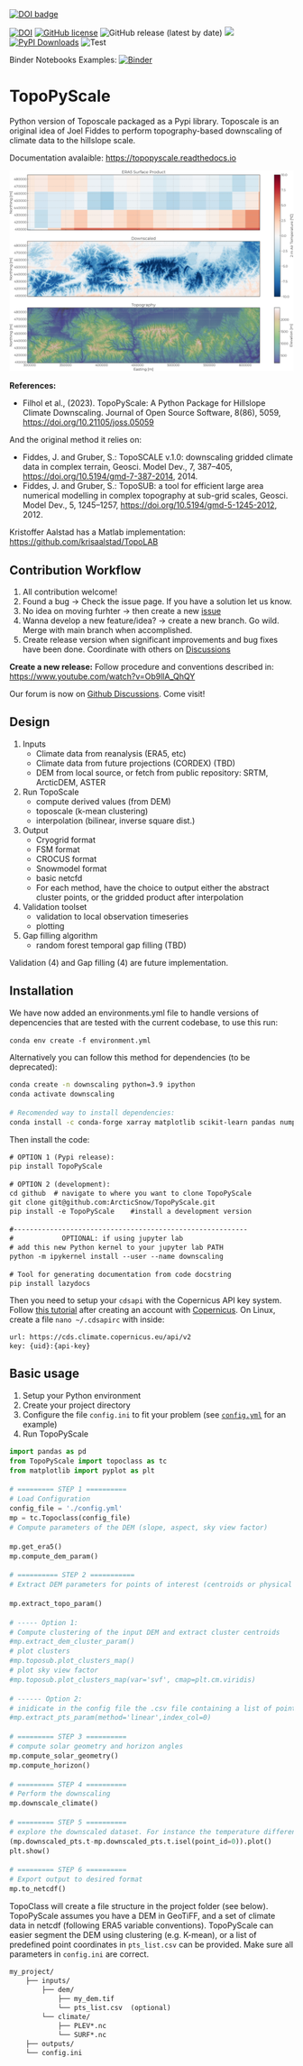 <a style="border-width:0" href="https://doi.org/10.21105/joss.05059">
  <img src="https://joss.theoj.org/papers/10.21105/joss.05059/status.svg" alt="DOI badge" ></a>
  
[![DOI](https://zenodo.org/badge/411249045.svg)](https://zenodo.org/badge/latestdoi/411249045)
[![GitHub license](https://img.shields.io/github/license/ArcticSnow/TopoPyScale)](https://github.com/ArcticSnow/TopoPyScale/blob/main/LICENSE)
![GitHub release (latest by date)](https://img.shields.io/github/v/release/ArcticSnow/TopoPyScale)
[![][docs-dev-img]][docs-dev-url]
[![PyPI Downloads](https://static.pepy.tech/badge/topopyscale)](https://pepy.tech/projects/topopyscale)
![Test](https://github.com/ArcticSnow/TopoPyScale/actions/workflows/test_topopyscale.yml/badge.svg)

Binder Notebooks Examples: [![Binder](https://mybinder.org/badge_logo.svg)](https://mybinder.org/v2/gh/ArcticSnow/TopoPyScale_examples/HEAD)

[docs-dev-img]: https://img.shields.io/badge/docs-latest-blue.svg
[docs-dev-url]: https://topopyscale.readthedocs.io

# TopoPyScale
Python version of Toposcale packaged as a Pypi library. Toposcale is an original idea of Joel Fiddes to perform topography-based downscaling of climate data to the hillslope scale.

Documentation avalaible: https://topopyscale.readthedocs.io

![](https://github.com/ArcticSnow/TopoPyScale/blob/main/JOSS/temperature_comparison_crop_scaled.jpg)

**References:**

- Filhol et al., (2023). TopoPyScale: A Python Package for Hillslope Climate Downscaling. Journal of Open Source Software, 8(86), 5059, https://doi.org/10.21105/joss.05059

And the original method it relies on:
- Fiddes, J. and Gruber, S.: TopoSCALE v.1.0: downscaling gridded climate data in complex terrain, Geosci. Model Dev., 7, 387–405, https://doi.org/10.5194/gmd-7-387-2014, 2014.
- Fiddes, J. and Gruber, S.: TopoSUB: a tool for efficient large area numerical modelling in complex topography at sub-grid scales, Geosci. Model Dev., 5, 1245–1257, https://doi.org/10.5194/gmd-5-1245-2012, 2012. 

Kristoffer Aalstad has a Matlab implementation: https://github.com/krisaalstad/TopoLAB

## Contribution Workflow
1. All contribution welcome!
2. Found a bug -> Check the issue page. If you have a solution let us know. 
2. No idea on moving furhter -> then create a new [issue](https://github.com/ArcticSnow/TopoPyScale/issues) 
3. Wanna develop a new feature/idea? -> create a new branch. Go wild. Merge with main branch when accomplished.
4. Create release version when significant improvements and bug fixes have been done. Coordinate with others on [Discussions](https://github.com/ArcticSnow/TopoPyScale/discussions)

**Create a new release:**
Follow procedure and conventions described in: https://www.youtube.com/watch?v=Ob9llA_QhQY

Our forum is now on [Github Discussions](https://github.com/ArcticSnow/TopoPyScale/discussions). Come visit!


## Design

1. Inputs
    - Climate data from reanalysis (ERA5, etc)
    - Climate data from future projections (CORDEX) (TBD)
    - DEM from local source, or fetch from public repository: SRTM, ArcticDEM, ASTER
2. Run TopoScale
    - compute derived values (from DEM)
    - toposcale (k-mean clustering)
    - interpolation (bilinear, inverse square dist.)
3. Output
    - Cryogrid format
    - FSM format
    - CROCUS format
    - Snowmodel format
    - basic netcfd
    - For each method, have the choice to output either the abstract cluster points, or the gridded product after interpolation
4. Validation toolset
    - validation to local observation timeseries
    - plotting
5. Gap filling algorithm
    - random forest temporal gap filling (TBD)

Validation (4) and Gap filling (4) are future implementation.

## Installation

We have now added an environments.yml file to handle versions of depencencies that are tested with the current codebase, to use this run:

`conda env create -f environment.yml`

Alternatively you can follow this method for dependencies (to be deprecated):

```bash
conda create -n downscaling python=3.9 ipython
conda activate downscaling

# Recomended way to install dependencies:
conda install -c conda-forge xarray matplotlib scikit-learn pandas numpy netcdf4 h5netcdf rasterio pyproj dask rioxarray
```

Then install the code:

```
# OPTION 1 (Pypi release):
pip install TopoPyScale

# OPTION 2 (development):
cd github  # navigate to where you want to clone TopoPyScale
git clone git@github.com:ArcticSnow/TopoPyScale.git
pip install -e TopoPyScale    #install a development version

#----------------------------------------------------------
#            OPTIONAL: if using jupyter lab
# add this new Python kernel to your jupyter lab PATH
python -m ipykernel install --user --name downscaling

# Tool for generating documentation from code docstring
pip install lazydocs
```

Then you need to setup your `cdsapi` with the Copernicus API key system. Follow [this tutorial](https://cds.climate.copernicus.eu/api-how-to#install-the-cds-api-key) after creating an account with [Copernicus](https://cds.climate.copernicus.eu/). On Linux, create a file `nano ~/.cdsapirc` with inside:

```
url: https://cds.climate.copernicus.eu/api/v2
key: {uid}:{api-key}
```

## Basic usage

1. Setup your Python environment
2. Create your project directory
3. Configure the file `config.ini` to fit your problem (see [`config.yml`](https://github.com/ArcticSnow/TopoPyScale_examples/blob/main/ex1_norway_finse/config_spatial.yml) for an example)
4. Run TopoPyScale

```python
import pandas as pd
from TopoPyScale import topoclass as tc
from matplotlib import pyplot as plt

# ========= STEP 1 ==========
# Load Configuration
config_file = './config.yml'
mp = tc.Topoclass(config_file)
# Compute parameters of the DEM (slope, aspect, sky view factor)

mp.get_era5()
mp.compute_dem_param()

# ========== STEP 2 ===========
# Extract DEM parameters for points of interest (centroids or physical points)

mp.extract_topo_param()

# ----- Option 1:
# Compute clustering of the input DEM and extract cluster centroids
#mp.extract_dem_cluster_param()
# plot clusters
#mp.toposub.plot_clusters_map()
# plot sky view factor
#mp.toposub.plot_clusters_map(var='svf', cmap=plt.cm.viridis)

# ------ Option 2:
# inidicate in the config file the .csv file containing a list of point coordinates (!!! must same coordinate system as DEM !!!)
#mp.extract_pts_param(method='linear',index_col=0)

# ========= STEP 3 ==========
# compute solar geometry and horizon angles
mp.compute_solar_geometry()
mp.compute_horizon()

# ========= STEP 4 ==========
# Perform the downscaling
mp.downscale_climate()

# ========= STEP 5 ==========
# explore the downscaled dataset. For instance the temperature difference between each point and the first one
(mp.downscaled_pts.t-mp.downscaled_pts.t.isel(point_id=0)).plot()
plt.show()

# ========= STEP 6 ==========
# Export output to desired format
mp.to_netcdf()
```

TopoClass will create a file structure in the project folder (see below). TopoPyScale assumes you have a DEM in GeoTiFF, and a set of climate data in netcdf (following ERA5 variable conventions). 
TopoPyScale can easier segment the DEM using clustering (e.g. K-mean), or a list of predefined point coordinates in `pts_list.csv` can be provided. Make sure all parameters in `config.ini` are correct.
```
my_project/
    ├── inputs/
        ├── dem/ 
            ├── my_dem.tif
            └── pts_list.csv  (optional)
        └── climate/
            ├── PLEV*.nc
            └── SURF*.nc
    ├── outputs/
    └── config.ini
```
